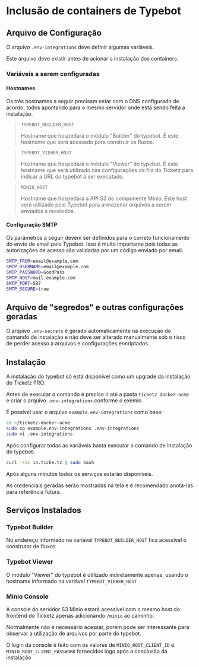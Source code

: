 Inclusão de containers de Typebot
=================================

Arquivo de Configuração
-----------------------

O arquivo `.env-integrations` deve definir algumas variáveis.

Este arquivo deve existir antes de acionar a instalação dos containers.

### Variáveis a serem configuradas

#### Hostnames

Os três hostnames a seguir precisam estar com o DNS configurado de acordo, todos 
apontando para o mesmo servidor onde está sendo feita a instalação.

> `TYPEBOT_BUILDER_HOST`
> 
> Hostname que hospedará o módulo "Builder" do typebot. É este hostname que será acessado
> para construir os fluxos.

> `TYPEBOT_VIEWER_HOST`
>
> Hostname que hospedará o módulo "Viewer" do typebot. É este hostname que será
> utilizado nas configurações da fila do Ticketz para indicar a URL do typebot
> a ser executado.

> `MINIO_HOST`
> 
> Hostname que hospedará a API S3 do componente Minio. Este host será utilizado pelo
> Typebot para armazenar arquivos a serem enviados e recebidos.

#### Configuração SMTP

Os parâmetros a seguir devem ser definidos para o correto funcionamento do envio
de email pelo Typebot. Isso é muito importante pois todas as autorizações de
acesso são validadas por um código enviado por email.

```bash
SMTP_FROM=email@example.com
SMTP_USERNAME=email@example.com
SMTP_PASSWORD=GoodPass
SMTP_HOST=mail.example.com
SMTP_PORT=587
SMTP_SECURE=true
```

Arquivo de "segredos" e outras configurações geradas
----------------------------------------------------

O arquivo `.env-secrets` é gerado automaticamente na execução do comando de
instalação e não deve ser alterado manualmente sob o risco de perder
acesso a arquivos e configurações encriptados

Instalação
----------

A instalação do typebot só está disponível como um upgrade da instalação
do Ticketz PRO.

Antes de executar o comando é preciso ir até a pasta `ticketz-docker-acme`
e criar o arquivo `.env-integrations` conforme o exemlo.

É possível usar o arquivo `example.env-integrations` como base:

```bash
cd ~/ticketz-docker-acme
sudo cp example.env-integrations .env-integrations
sudo vi .env-integrations
```

Após configurar todas as variáveis basta executar o comando de instalação do
typebot:

```bash
curl -sSL in.ticke.tz | sudo bash
```

Após alguns minutos todos os serviços estarão disponíveis. 

As credenciais geradas serão mostradas na tela e é recomendado anotá-las para
referência futura.

Serviços Instalados
-------------------

### Typebot Builder

No endereço informado na variável `TYPEBOT_BUILDER_HOST` fica acessível o
construtor de fluxos


### Typebot Viewer

O módulo "Viewer" do typebot é utilizado indiretamente apenas, usando o hostname
informado na variável `TYPEBOT_VIEWER_HOST`

### Minio Console

A console do servidor S3 Minio estará acessível com o mesmo host do frontend do
Ticketz apenas adicionando `/minio` ao caminho.

Normalmente não é necessário acessar, porém pode ser interessante para
observar a utilização de arquivos por parte do typebot.

O login da console é feito com os valores de `MINIO_ROOT_CLIENT_ID` e 
`MINIO_ROOT_CLIENT_PASSWORD` fornecidos logo após a conclusão da instalação
